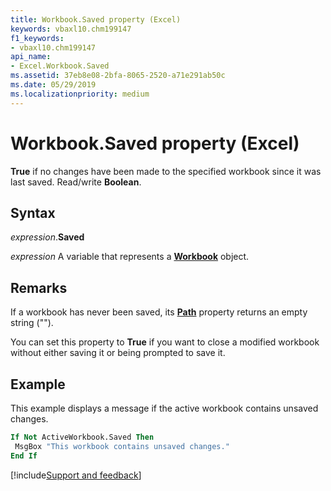 ```yaml
---
title: Workbook.Saved property (Excel)
keywords: vbaxl10.chm199147
f1_keywords:
- vbaxl10.chm199147
api_name:
- Excel.Workbook.Saved
ms.assetid: 37eb8e08-2bfa-8065-2520-a71e291ab50c
ms.date: 05/29/2019
ms.localizationpriority: medium
---
```



# Workbook.Saved property (Excel)

**True** if no changes have been made to the specified workbook since it was last saved. Read/write **Boolean**.


## Syntax

_expression_.**Saved**

_expression_ A variable that represents a **[Workbook](Excel.Workbook.md)** object.


## Remarks

If a workbook has never been saved, its **[Path](Excel.Workbook.Path.md)** property returns an empty string ("").

You can set this property to **True** if you want to close a modified workbook without either saving it or being prompted to save it.


## Example

This example displays a message if the active workbook contains unsaved changes.

```vb
If Not ActiveWorkbook.Saved Then 
 MsgBox "This workbook contains unsaved changes." 
End If
```




[!include[Support and feedback](~/includes/feedback-boilerplate.md)]
